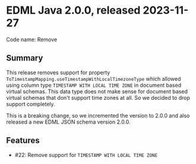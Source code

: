 # EDML Java 2.0.0, released 2023-11-27

Code name: Remove 

## Summary

This release removes support for property `ToTimestampMapping.useTimestampWithLocalTimezoneType` which allowed using column type `TIMESTAMP WITH LOCAL TIME ZONE` in document based virtual schemas. This data type does not make sense for document based virtual schemas that don't support time zones at all. So we decided to drop support completely.

This is a breaking change, so we incremented the version to 2.0.0 and also released a new EDML JSON schema version 2.0.0.

## Features

* #22: Remove support for `TIMESTAMP WITH LOCAL TIME ZONE`
